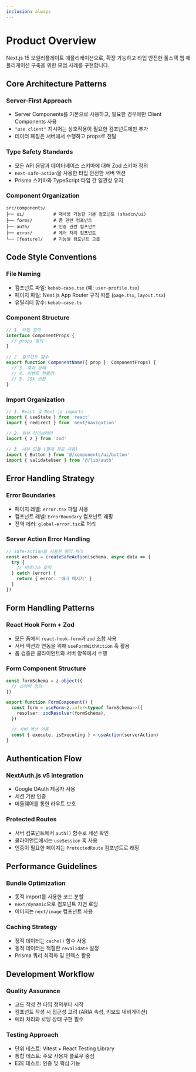```yaml
---
inclusion: always
---
```


# Product Overview

Next.js 15 보일러플레이트 애플리케이션으로, 확장 가능하고 타입 안전한 풀스택 웹 애플리케이션 구축을 위한 모범 사례를 구현합니다.

## Core Architecture Patterns

### Server-First Approach

- Server Components를 기본으로 사용하고, 필요한 경우에만 Client Components 사용
- `"use client"` 지시어는 상호작용이 필요한 컴포넌트에만 추가
- 데이터 페칭은 서버에서 수행하고 props로 전달

### Type Safety Standards

- 모든 API 응답과 데이터베이스 스키마에 대해 Zod 스키마 정의
- `next-safe-action`을 사용한 타입 안전한 서버 액션
- Prisma 스키마와 TypeScript 타입 간 일관성 유지

### Component Organization

```
src/components/
├── ui/           # 재사용 가능한 기본 컴포넌트 (shadcn/ui)
├── forms/        # 폼 관련 컴포넌트
├── auth/         # 인증 관련 컴포넌트
├── error/        # 에러 처리 컴포넌트
└── [feature]/    # 기능별 컴포넌트 그룹
```

## Code Style Conventions

### File Naming

- 컴포넌트 파일: `kebab-case.tsx` (예: `user-profile.tsx`)
- 페이지 파일: Next.js App Router 규칙 따름 (`page.tsx`, `layout.tsx`)
- 유틸리티 함수: `kebab-case.ts`

### Component Structure

```typescript
// 1. 타입 정의
interface ComponentProps {
  // props 정의
}

// 2. 컴포넌트 함수
export function ComponentName({ prop }: ComponentProps) {
  // 3. 훅과 상태
  // 4. 이벤트 핸들러
  // 5. JSX 반환
}
```

### Import Organization

```typescript
// 1. React 및 Next.js imports
import { useState } from 'react'
import { redirect } from 'next/navigation'

// 2. 외부 라이브러리
import { z } from 'zod'

// 3. 내부 모듈 (절대 경로 사용)
import { Button } from '@/components/ui/button'
import { validateUser } from '@/lib/auth'
```

## Error Handling Strategy

### Error Boundaries

- 페이지 레벨: `error.tsx` 파일 사용
- 컴포넌트 레벨: `ErrorBoundary` 컴포넌트 래핑
- 전역 에러: `global-error.tsx`로 처리

### Server Action Error Handling

```typescript
// safe-action을 사용한 에러 처리
const action = createSafeAction(schema, async data => {
  try {
    // 비즈니스 로직
  } catch (error) {
    return { error: '에러 메시지' }
  }
})
```

## Form Handling Patterns

### React Hook Form + Zod

- 모든 폼에서 `react-hook-form`과 `zod` 조합 사용
- 서버 액션과 연동을 위해 `useFormWithAction` 훅 활용
- 폼 검증은 클라이언트와 서버 양쪽에서 수행

### Form Component Structure

```typescript
const formSchema = z.object({
  // 스키마 정의
})

export function FormComponent() {
  const form = useForm<z.infer<typeof formSchema>>({
    resolver: zodResolver(formSchema),
  })

  // 서버 액션 연동
  const { execute, isExecuting } = useAction(serverAction)
}
```

## Authentication Flow

### NextAuth.js v5 Integration

- Google OAuth 제공자 사용
- 세션 기반 인증
- 미들웨어를 통한 라우트 보호

### Protected Routes

- 서버 컴포넌트에서 `auth()` 함수로 세션 확인
- 클라이언트에서는 `useSession` 훅 사용
- 인증이 필요한 페이지는 `ProtectedRoute` 컴포넌트로 래핑

## Performance Guidelines

### Bundle Optimization

- 동적 import를 사용한 코드 분할
- `next/dynamic`으로 컴포넌트 지연 로딩
- 이미지는 `next/image` 컴포넌트 사용

### Caching Strategy

- 정적 데이터는 `cache()` 함수 사용
- 동적 데이터는 적절한 `revalidate` 설정
- Prisma 쿼리 최적화 및 인덱스 활용

## Development Workflow

### Quality Assurance

- 코드 작성 전 타입 정의부터 시작
- 컴포넌트 작성 시 접근성 고려 (ARIA 속성, 키보드 네비게이션)
- 에러 처리와 로딩 상태 구현 필수

### Testing Approach

- 단위 테스트: Vitest + React Testing Library
- 통합 테스트: 주요 사용자 플로우 중심
- E2E 테스트: 인증 및 핵심 기능
